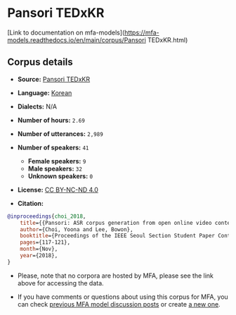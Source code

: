 
# Pansori TEDxKR

[Link to documentation on mfa-models](https://mfa-models.readthedocs.io/en/main/corpus/Pansori TEDxKR.html)

## Corpus details

- **Source:** [Pansori TEDxKR](http://www.openslr.org/58/)
- **Language:** [Korean](https://en.wikipedia.org/wiki/Korean_language)
- **Dialects:** N/A
- **Number of hours:** `2.69`
- **Number of utterances:** `2,989`
- **Number of speakers:** `41`
  - **Female speakers:** `9`
  - **Male speakers:** `32`
  - **Unknown speakers:** `0`
- **License:** [CC BY-NC-ND 4.0](https://creativecommons.org/licenses/by-nc-nd/4.0/)

- **Citation:**
```bibtex
@inproceedings{choi_2018,
	title={{Pansori: ASR corpus generation from open online video contents}},
	author={Choi, Yoona and Lee, Bowon},
	booktitle={Proceedings of the IEEE Seoul Section Student Paper Contest 2018},
	pages={117-121},
	month={Nov},
	year={2018},
}
```

- Please, note that no corpora are hosted by MFA, please see the link above for accessing the data.

- If you have comments or questions about using this corpus for MFA, you can check [previous MFA model discussion posts](https://github.com/MontrealCorpusTools/mfa-models/discussions?discussions_q=Pansori+TEDxKR) or create [a new one](https://github.com/MontrealCorpusTools/mfa-models/discussions/new).
